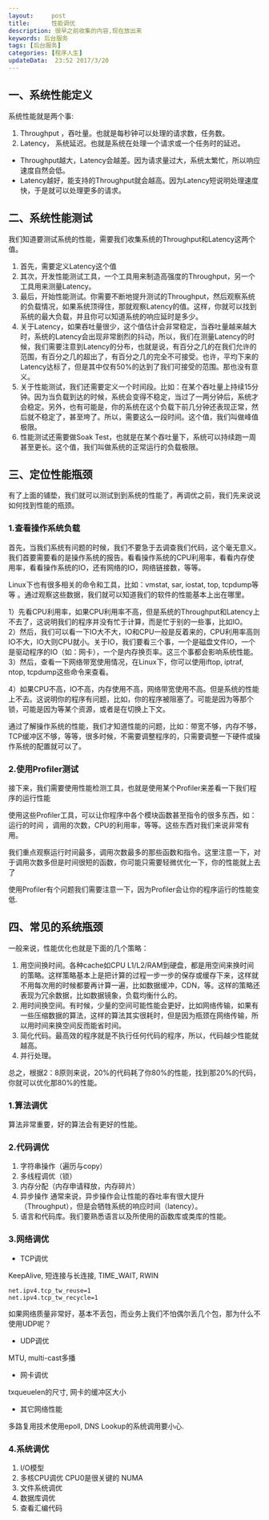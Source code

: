 ```yaml
---
layout:     post
title:      性能调优
description: 很早之前收集的内容,现在放出来     
keywords: 后台服务
tags: [后台服务]
categories: [程序人生]
updateData:  23:52 2017/3/20
---
```

  
## 一、系统性能定义  
  
系统性能就是两个事:  
  
1. Throughput ，吞吐量。也就是每秒钟可以处理的请求数，任务数。  
2. Latency， 系统延迟。也就是系统在处理一个请求或一个任务时的延迟。  
  
* Throughput越大，Latency会越差。因为请求量过大，系统太繁忙，所以响应速度自然会低。  
*  Latency越好，能支持的Throughput就会越高。因为Latency短说明处理速度快，于是就可以处理更多的请求。  
  
## 二、系统性能测试  
  
我们知道要测试系统的性能，需要我们收集系统的Throughput和Latency这两个值。  
  
1. 首先，需要定义Latency这个值  
2. 其次，开发性能测试工具，一个工具用来制造高强度的Throughput，另一个工具用来测量Latency。  
3. 最后，开始性能测试。你需要不断地提升测试的Throughput，然后观察系统的负载情况，如果系统顶得住，那就观察Latency的值。这样，你就可以找到系统的最大负载，并且你可以知道系统的响应延时是多少。  
4. 关于Latency，如果吞吐量很少，这个值估计会非常稳定，当吞吐量越来越大时，系统的Latency会出现非常剧烈的抖动，所以，我们在测量Latency的时候，我们需要注意到Latency的分布，也就是说，有百分之几的在我们允许的范围，有百分之几的超出了，有百分之几的完全不可接受。也许，平均下来的Latency达标了，但是其中仅有50%的达到了我们可接受的范围。那也没有意义。  
5. 关于性能测试，我们还需要定义一个时间段。比如：在某个吞吐量上持续15分钟。因为当负载到达的时候，系统会变得不稳定，当过了一两分钟后，系统才会稳定。另外，也有可能是，你的系统在这个负载下前几分钟还表现正常，然后就不稳定了，甚至垮了。所以，需要这么一段时间。这个值，我们叫做峰值极限。  
6. 性能测试还需要做Soak Test，也就是在某个吞吐量下，系统可以持续跑一周甚至更长。这个值，我们叫做系统的正常运行的负载极限。  
  
## 三、定位性能瓶颈  
  
有了上面的铺垫，我们就可以测试到到系统的性能了，再调优之前，我们先来说说如何找到性能的瓶颈。  
  
### 1.查看操作系统负载  
  
首先，当我们系统有问题的时候，我们不要急于去调查我们代码，这个毫无意义。我们首要需要看的是操作系统的报告。看看操作系统的CPU利用率，看看内存使用率，看看操作系统的IO，还有网络的IO，网络链接数，等等。  
  
Linux下也有很多相关的命令和工具，比如：vmstat, sar, iostat, top, tcpdump等等 。通过观察这些数据，我们就可以知道我们的软件的性能基本上出在哪里。  
  
1）先看CPU利用率，如果CPU利用率不高，但是系统的Throughput和Latency上不去了，这说明我们的程序并没有忙于计算，而是忙于别的一些事，比如IO。  
2）然后，我们可以看一下IO大不大，IO和CPU一般是反着来的，CPU利用率高则IO不大，IO大则CPU就小。关于IO，我们要看三个事，一个是磁盘文件IO，一个是驱动程序的IO（如：网卡），一个是内存换页率。这三个事都会影响系统性能。  
3）然后，查看一下网络带宽使用情况，在Linux下，你可以使用iftop, iptraf, ntop, tcpdump这些命令来查看。  
  
4）如果CPU不高，IO不高，内存使用不高，网络带宽使用不高。但是系统的性能上不去。这说明你的程序有问题，比如，你的程序被阻塞了。可能是因为等那个锁，可能是因为等某个资源，或者是在切换上下文。  
  
通过了解操作系统的性能，我们才知道性能的问题，比如：带宽不够，内存不够，TCP缓冲区不够，等等，很多时候，不需要调整程序的，只需要调整一下硬件或操作系统的配置就可以了。  
  
### 2.使用Profiler测试  
  
接下来，我们需要使用性能检测工具，也就是使用某个Profiler来差看一下我们程序的运行性能  
  
使用这些Profiler工具，可以让你程序中各个模块函数甚至指令的很多东西，如：运行的时间 ，调用的次数，CPU的利用率，等等。这些东西对我们来说非常有用。  
  
  
我们重点观察运行时间最多，调用次数最多的那些函数和指令。这里注意一下，对于调用次数多但是时间很短的函数，你可能只需要轻微优化一下，你的性能就上去了  
  
使用Profiler有个问题我们需要注意一下，因为Profiler会让你的程序运行的性能变低.  
  
## 四、常见的系统瓶颈  
  
一般来说，性能优化也就是下面的几个策略：  
  
1. 用空间换时间。各种cache如CPU L1/L2/RAM到硬盘，都是用空间来换时间的策略。这样策略基本上是把计算的过程一步一步的保存或缓存下来，这样就不用每次用的时候都要再计算一遍，比如数据缓冲，CDN，等。这样的策略还表现为冗余数据，比如数据镜象，负载均衡什么的。    
2. 用时间换空间。有时候，少量的空间可能性能会更好，比如网络传输，如果有一些压缩数据的算法，这样的算法其实很耗时，但是因为瓶颈在网络传输，所以用时间来换空间反而能省时间。    
3. 简化代码。最高效的程序就是不执行任何代码的程序，所以，代码越少性能就越高。    
4. 并行处理。    
  
总之，根据2：8原则来说，20%的代码耗了你80%的性能，找到那20%的代码，你就可以优化那80%的性能。   
  
  
### 1.算法调优  
  
算法非常重要，好的算法会有更好的性能。  
  
### 2.代码调优  
  
1. 字符串操作（遍历与copy）    
2. 多线程调优（锁）    
3. 内存分配（内存申请释放，内存碎片）    
4. 异步操作 通常来说，异步操作会让性能的吞吐率有很大提升（Throughput），但是会牺牲系统的响应时间（latency）。    
5. 语言和代码库。我们要熟悉语言以及所使用的函数库或类库的性能。    
  
### 3.网络调优    
  
* TCP调优  
  
KeepAlive, 短连接与长连接, TIME_WAIT, RWIN  
  
```  
net.ipv4.tcp_tw_reuse=1  
net.ipv4.tcp_tw_recycle=1  
```  
如果网络质量非常好，基本不丢包，而业务上我们不怕偶尔丢几个包，那为什么不使用UDP呢？  
  
* UDP调优  
  
MTU, multi-cast多播  
  
* 网卡调优  
  
txqueuelen的尺寸, 网卡的缓冲区大小  
  
* 其它网络性能  
  
多路复用技术使用epoll, DNS Lookup的系统调用要小心.  
  
### 4.系统调优  
  
1. I/O模型  
2. 多核CPU调优 CPU0是很关键的 NUMA  
3. 文件系统调优  
4. 数据库调优  
5. 查看汇编代码  




